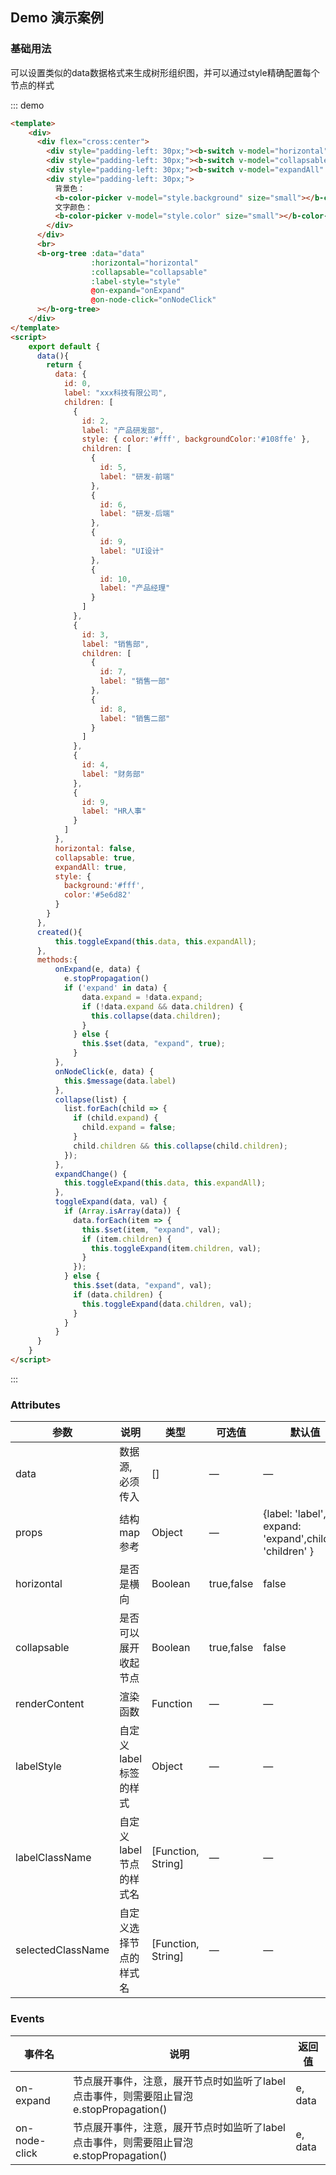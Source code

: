## Demo 演示案例

### 基础用法

可以设置类似的data数据格式来生成树形组织图，并可以通过style精确配置每个节点的样式

::: demo
```html
<template>
    <div>
      <div flex="cross:center">
        <div style="padding-left: 30px;"><b-switch v-model="horizontal"></b-switch> 是否是横向</div>
        <div style="padding-left: 30px;"><b-switch v-model="collapsable"></b-switch> 可展开收起</div>
        <div style="padding-left: 30px;"><b-switch v-model="expandAll" @on-change="expandChange"></b-switch> 展开全部</div>
        <div style="padding-left: 30px;">
          背景色：
          <b-color-picker v-model="style.background" size="small"></b-color-picker>&nbsp;
          文字颜色：
          <b-color-picker v-model="style.color" size="small"></b-color-picker>&nbsp;
        </div>
      </div>
      <br>
      <b-org-tree :data="data"      
                  :horizontal="horizontal"      
                  :collapsable="collapsable"
                  :label-style="style"
                  @on-expand="onExpand"
                  @on-node-click="onNodeClick"
      ></b-org-tree>
    </div>
</template>
<script>
    export default {
      data(){
        return {
          data: {
            id: 0,
            label: "xxx科技有限公司",
            children: [
              {
                id: 2,
                label: "产品研发部",
                style: { color:'#fff', backgroundColor:'#108ffe' },
                children: [
                  {
                    id: 5,
                    label: "研发-前端"
                  },
                  {
                    id: 6,
                    label: "研发-后端"
                  },
                  {
                    id: 9,
                    label: "UI设计"
                  },
                  {
                    id: 10,
                    label: "产品经理"
                  }
                ]
              },
              {
                id: 3,
                label: "销售部",
                children: [
                  {
                    id: 7,
                    label: "销售一部"
                  },
                  {
                    id: 8,
                    label: "销售二部"
                  }
                ]
              },
              {
                id: 4,
                label: "财务部"
              },
              {
                id: 9,
                label: "HR人事"
              }
            ]
          },
          horizontal: false,
          collapsable: true,
          expandAll: true,
          style: {
            background:'#fff',
            color:'#5e6d82'
          }     
        } 
      },
      created(){
          this.toggleExpand(this.data, this.expandAll);
      }, 
      methods:{
          onExpand(e, data) {
            e.stopPropagation()
            if ('expand' in data) {
                data.expand = !data.expand;
                if (!data.expand && data.children) {
                  this.collapse(data.children);
                }
              } else {
                this.$set(data, "expand", true);
              }
          },
          onNodeClick(e, data) {
            this.$message(data.label)
          },
          collapse(list) {
            list.forEach(child => {
              if (child.expand) {
                child.expand = false;
              }
              child.children && this.collapse(child.children);
            });
          },
          expandChange() {
            this.toggleExpand(this.data, this.expandAll);
          },
          toggleExpand(data, val) {
            if (Array.isArray(data)) {
              data.forEach(item => {
                this.$set(item, "expand", val);
                if (item.children) {
                  this.toggleExpand(item.children, val);
                }
              });
            } else {
              this.$set(data, "expand", val);
              if (data.children) {
                this.toggleExpand(data.children, val);
              }
            }
          }
      }  
    }
</script>
```
:::

### Attributes

| 参数      | 说明    | 类型      | 可选值       | 默认值   |
|---------- |-------- |---------- |-------------  |-------- |
| data     | 数据源,必须传入   | []  |  —   |   —   |
| props    | 结构map参考   | Object  |  —   |  {label: 'label', expand: 'expand',children: 'children'  }  |
| horizontal     | 是否是横向   | Boolean  | true,false  |  false  |
| collapsable     | 是否可以展开收起节点   | Boolean  | true,false  |  false  |
| renderContent     | 渲染函数   | Function  |  —   |   —   |
| labelStyle     | 自定义label标签的样式   | Object  |  —   |   —    |
| labelClassName     | 自定义label节点的样式名   | [Function, String]  |  —   |   —   |
| selectedClassName  | 自定义选择节点的样式名   | [Function, String]  |  —   |   —   |

### Events

| 事件名      | 说明    | 返回值      |
|---------- |-------- |---------- |
| on-expand | 节点展开事件，注意，展开节点时如监听了label点击事件，则需要阻止冒泡 e.stopPropagation()  | e, data  |
| on-node-click | 节点展开事件，注意，展开节点时如监听了label点击事件，则需要阻止冒泡 e.stopPropagation()  | e, data  |

